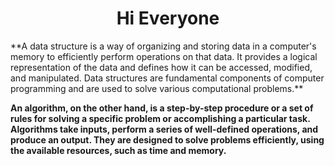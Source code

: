 

<h1 align="center">Hi Everyone</h1>
**A data structure is a way of organizing and storing data in a computer's memory to efficiently perform operations on that data. It provides a logical representation of the data and defines how it can be accessed, modified, and manipulated. Data structures are fundamental components of computer programming and are used to solve various computational problems.**

**An algorithm, on the other hand, is a step-by-step procedure or a set of rules for solving a specific problem or accomplishing a particular task. Algorithms take inputs, perform a series of well-defined operations, and produce an output. They are designed to solve problems efficiently, using the available resources, such as time and memory.**
